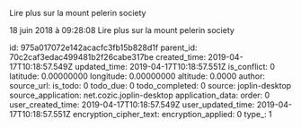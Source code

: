 Lire plus sur la mount pelerin society

18 juin 2018 à 09:28:08
Lire plus sur la mount pelerin society


id: 975a017072e142acacfc3fb15b828d1f
parent_id: 70c2caf3edac499481b2f26cabe317be
created_time: 2019-04-17T10:18:57.549Z
updated_time: 2019-04-17T10:18:57.551Z
is_conflict: 0
latitude: 0.00000000
longitude: 0.00000000
altitude: 0.0000
author: 
source_url: 
is_todo: 0
todo_due: 0
todo_completed: 0
source: joplin-desktop
source_application: net.cozic.joplin-desktop
application_data: 
order: 0
user_created_time: 2019-04-17T10:18:57.549Z
user_updated_time: 2019-04-17T10:18:57.551Z
encryption_cipher_text: 
encryption_applied: 0
type_: 1